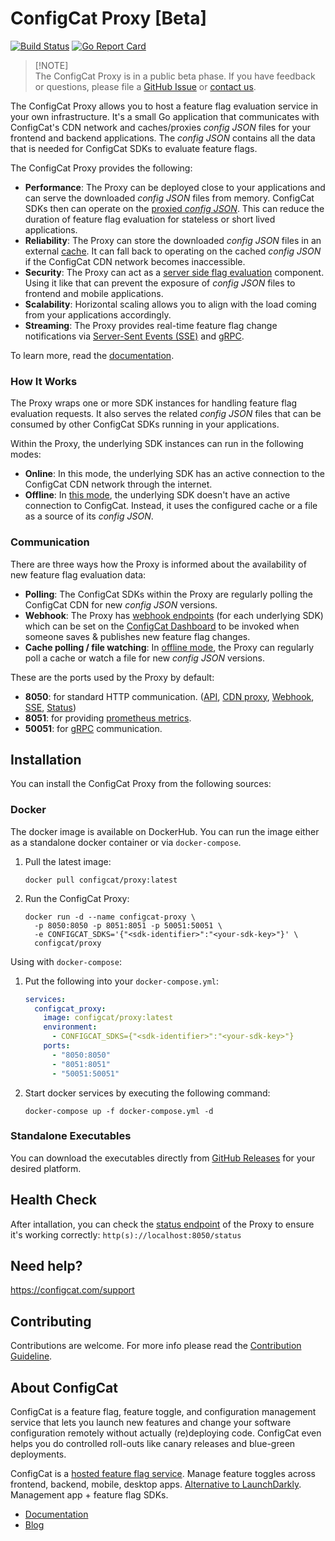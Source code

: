 # ConfigCat Proxy [Beta]

[![Build Status](https://github.com/configcat/configcat-proxy/actions/workflows/proxy-ci.yml/badge.svg?branch=main)](https://github.com/configcat/configcat-proxy/actions/workflows/proxy-ci.yml)
[![Go Report Card](https://goreportcard.com/badge/github.com/configcat/configcat-proxy)](https://goreportcard.com/report/github.com/configcat/configcat-proxy)

> [!NOTE]\
> The ConfigCat Proxy is in a public beta phase. If you have feedback or questions, please file a [GitHub Issue](https://github.com/configcat/configcat-proxy/issues) or [contact us](https://configcat.com/support).

The ConfigCat Proxy allows you to host a feature flag evaluation service in your own infrastructure. 
It's a small Go application that communicates with ConfigCat's CDN network and caches/proxies *config JSON* files for your frontend and backend applications. 
The *config JSON* contains all the data that is needed for ConfigCat SDKs to evaluate feature flags.

The ConfigCat Proxy provides the following:
- **Performance**: The Proxy can be deployed close to your applications and can serve the downloaded *config JSON* files from memory. ConfigCat SDKs then can operate on the [proxied *config JSON*](https://configcat.com/docs/advanced/proxy/endpoints#cdn-proxy). This can reduce the duration of feature flag evaluation for stateless or short lived applications.
- **Reliability**: The Proxy can store the downloaded *config JSON* files in an external [cache](https://configcat.com/docs/advanced/proxy/proxy-overview#cache). It can fall back to operating on the cached *config JSON* if the ConfigCat CDN network becomes inaccessible.
- **Security**: The Proxy can act as a [server side flag evaluation](https://configcat.com/docs/advanced/proxy/endpoints#api) component. Using it like that can prevent the exposure of *config JSON* files to frontend and mobile applications.
- **Scalability**: Horizontal scaling allows you to align with the load coming from your applications accordingly.
- **Streaming**: The Proxy provides real-time feature flag change notifications via [Server-Sent Events (SSE)](https://configcat.com/docs/advanced/proxy/endpoints#sse) and [gRPC](https://configcat.com/docs/advanced/proxy/grpc).

To learn more, read the [documentation](https://configcat.com/docs/advanced/proxy/proxy-overview).

### How It Works
The Proxy wraps one or more SDK instances for handling feature flag evaluation requests. It also serves the related *config JSON* files that can be consumed by other ConfigCat SDKs running in your applications.

Within the Proxy, the underlying SDK instances can run in the following modes:
- **Online**: In this mode, the underlying SDK has an active connection to the ConfigCat CDN network through the internet.
- **Offline**: In [this mode](https://configcat.com/docs/advanced/proxy/proxy-overview#offline-mode), the underlying SDK doesn't have an active connection to ConfigCat. Instead, it uses the configured cache or a file as a source of its *config JSON*.

### Communication

There are three ways how the Proxy is informed about the availability of new feature flag evaluation data:
- **Polling**: The ConfigCat SDKs within the Proxy are regularly polling the ConfigCat CDN for new *config JSON* versions.
- **Webhook**: The Proxy has [webhook endpoints](https://configcat.com/docs/advanced/proxy/endpoints#webhook) (for each underlying SDK) which can be set on the <a target="_blank" href="https://app.configcat.com/product/webhooks">ConfigCat Dashboard</a> to be invoked when someone saves & publishes new feature flag changes.
- **Cache polling / file watching**: In [offline mode](https://configcat.com/docs/advanced/proxy/proxy-overview#offline-mode), the Proxy can regularly poll a cache or watch a file for new *config JSON* versions.

These are the ports used by the Proxy by default:
- **8050**: for standard HTTP communication. ([API](https://configcat.com/docs/advanced/proxy/endpoints#api), [CDN proxy](https://configcat.com/docs/advanced/proxy/endpoints#cdn-proxy), [Webhook](https://configcat.com/docs/advanced/proxy/endpoints#webhook), [SSE](https://configcat.com/docs/advanced/proxy/endpoints#sse), [Status](https://configcat.com/docs/advanced/proxy/monitoring#status))
- **8051**: for providing [prometheus metrics](https://configcat.com/docs/advanced/proxy/monitoring#prometheus-metrics).
- **50051**: for [gRPC](https://configcat.com/docs/advanced/proxy/grpc) communication.

## Installation

You can install the ConfigCat Proxy from the following sources:

### Docker

The docker image is available on DockerHub. You can run the image either as a standalone docker container or via `docker-compose`.

1. Pull the latest image:
    ```shell
    docker pull configcat/proxy:latest
    ```
2. Run the ConfigCat Proxy:
    ```shell
    docker run -d --name configcat-proxy \ 
      -p 8050:8050 -p 8051:8051 -p 50051:50051 \
      -e CONFIGCAT_SDKS='{"<sdk-identifier>":"<your-sdk-key>"}' \
      configcat/proxy
    ```

Using with `docker-compose`:

1. Put the following into your `docker-compose.yml`:
    ```yaml
    services:
      configcat_proxy:
        image: configcat/proxy:latest
        environment:
          - CONFIGCAT_SDKS={"<sdk-identifier>":"<your-sdk-key>"}
        ports:
          - "8050:8050"
          - "8051:8051"
          - "50051:50051"
    ```
2. Start docker services by executing the following command:
    ```shell
    docker-compose up -f docker-compose.yml -d
    ```

### Standalone Executables

You can download the executables directly from <a target="_blank" href="https://github.com/configcat/configcat-proxy/releases">GitHub Releases</a> for your desired platform.

## Health Check
After intallation, you can check the [status endpoint](https://configcat.com/docs/advanced/proxy/monitoring#status) of the Proxy to ensure it's working correctly: `http(s)://localhost:8050/status`

## Need help?
https://configcat.com/support

## Contributing
Contributions are welcome. For more info please read the [Contribution Guideline](CONTRIBUTING.md).

## About ConfigCat

ConfigCat is a feature flag, feature toggle, and configuration management service that lets you launch new features and change your software configuration remotely without actually (re)deploying code. ConfigCat even helps you do controlled roll-outs like canary releases and blue-green deployments.

ConfigCat is a [hosted feature flag service](https://configcat.com). Manage feature toggles across frontend, backend, mobile, desktop apps. [Alternative to LaunchDarkly](https://configcat.com). Management app + feature flag SDKs.

- [Documentation](https://configcat.com/docs)
- [Blog](https://blog.configcat.com)